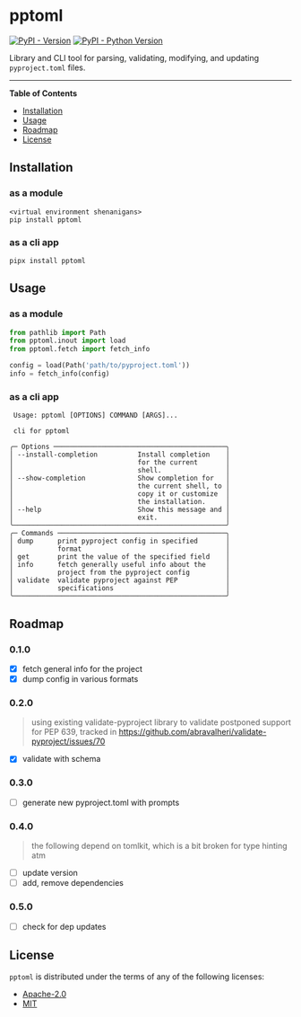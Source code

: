 # pptoml

[![PyPI - Version](https://img.shields.io/pypi/v/pptoml.svg)](https://pypi.org/project/pptoml)
[![PyPI - Python Version](https://img.shields.io/pypi/pyversions/pptoml.svg)](https://pypi.org/project/pptoml)

Library and CLI tool for parsing, validating, modifying, and updating `pyproject.toml` files. 

-----

**Table of Contents**

- [Installation](#installation)
- [Usage](#usage)
- [Roadmap](#roadmap)
- [License](#license)

## Installation

### as a module
```console
<virtual environment shenanigans>
pip install pptoml
```

### as a cli app
```console
pipx install pptoml
```

## Usage

### as a module
```python
from pathlib import Path
from pptoml.inout import load
from pptoml.fetch import fetch_info

config = load(Path('path/to/pyproject.toml'))
info = fetch_info(config)
```

### as a cli app
```console                                        
 Usage: pptoml [OPTIONS] COMMAND [ARGS]...             
                                                       
 cli for pptoml                                        
                                                       
╭─ Options ───────────────────────────────────────────╮
│ --install-completion          Install completion    │
│                               for the current       │
│                               shell.                │
│ --show-completion             Show completion for   │
│                               the current shell, to │
│                               copy it or customize  │
│                               the installation.     │
│ --help                        Show this message and │
│                               exit.                 │
╰─────────────────────────────────────────────────────╯
╭─ Commands ──────────────────────────────────────────╮
│ dump      print pyproject config in specified       │
│           format                                    │
│ get       print the value of the specified field    │
│ info      fetch generally useful info about the     │
│           project from the pyproject config         │
│ validate  validate pyproject against PEP            │
│           specifications                            │
╰─────────────────────────────────────────────────────╯
```

## Roadmap

### 0.1.0

- [x] fetch general info for the project
- [x] dump config in various formats

### 0.2.0

> using existing validate-pyproject library to validate
> postponed support for PEP 639, tracked in https://github.com/abravalheri/validate-pyproject/issues/70

- [x] validate with schema

### 0.3.0

- [ ] generate new pyproject.toml with prompts

### 0.4.0

> the following depend on tomlkit, which is a bit broken for type hinting atm

- [ ] update version
- [ ] add, remove dependencies

### 0.5.0

- [ ] check for dep updates


## License

`pptoml` is distributed under the terms of any of the following licenses:

- [Apache-2.0](https://spdx.org/licenses/Apache-2.0.html)
- [MIT](https://spdx.org/licenses/MIT.html)
